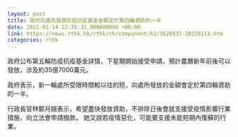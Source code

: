 ```yaml
---
layout: post
title: 政府向處所發放防疫抗疫基金金額定於第四輪資助的一半
date: 2022-01-14 22:35:31.000000000 +08:00
link: https://news.rthk.hk/rthk/ch/component/k2/1628937-20220114.htm
categories: rthk
---
```


政府公布第五輪防疫抗疫基金詳情，下星期開始接受申請，預計農曆新年前後可以發放，涉及約35億7000萬元。

政府表示，新一輪處所受限時間較以往的短，向處所發放的金額會定於第四輪資助的一半。

行政長官林鄭月娥表示，希望盡快發放資助，不排除日後會就支援受疫情影響行業措施，向立法會申請撥款。 她又說若疫情惡化，可能要支援未能短期內復蘇的行業。
